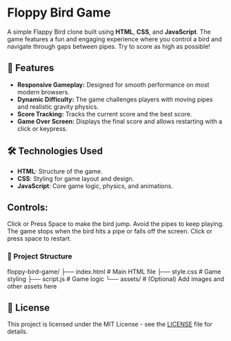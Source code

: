 # Floppy Bird Game

A simple Flappy Bird clone built using **HTML**, **CSS**, and **JavaScript**. The game features a fun and engaging experience where you control a bird and navigate through gaps between pipes. Try to score as high as possible!

## 🚀 Features

- **Responsive Gameplay:** Designed for smooth performance on most modern browsers.
- **Dynamic Difficulty:** The game challenges players with moving pipes and realistic gravity physics.
- **Score Tracking:** Tracks the current score and the best score.
- **Game Over Screen:** Displays the final score and allows restarting with a click or keypress.


## 🛠️ Technologies Used

- **HTML**: Structure of the game.
- **CSS**: Styling for game layout and design.
- **JavaScript**: Core game logic, physics, and animations.

## Controls:

Click or Press Space to make the bird jump.
Avoid the pipes to keep playing.
The game stops when the bird hits a pipe or falls off the screen. Click or press space to restart.

### 📂 Project Structure

floppy-bird-game/
├── index.html       # Main HTML file
├── style.css        # Game styling
├── script.js        # Game logic
└── assets/          # (Optional) Add images and other assets here

## 📜 License

This project is licensed under the MIT License - see the [LICENSE](LICENSE) file for details.